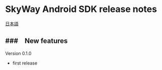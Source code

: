 SkyWay Android SDK release notes
=============================

[日本語](./release-notes.md)

###　New features
--------------------------

Version 0.1.0

* first release
